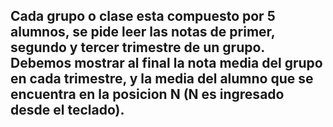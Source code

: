 ## Cada grupo o clase esta compuesto por 5 alumnos, se pide leer las notas de primer, segundo y tercer trimestre de un grupo. Debemos mostrar al final la nota media del grupo en cada trimestre, y la media del alumno que se   encuentra en la posicion N (N es ingresado desde el teclado).